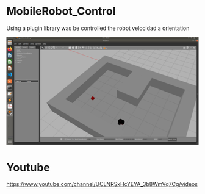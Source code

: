 # MobileRobot_Control

Using a plugin library was be controlled the robot velocidad a orientation

![Pioneer robot](foto.png)



# Youtube

https://www.youtube.com/channel/UCLNRSxHcYEYA_3b8WmVq7Cg/videos
